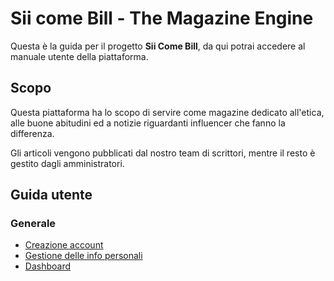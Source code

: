 # Sii come Bill - The Magazine Engine

Questa è la guida per il progetto **Sii Come Bill**, da qui potrai accedere al manuale utente della piattaforma.

## Scopo

Questa piattaforma ha lo scopo di servire come magazine dedicato all'etica, alle buone abitudini ed a notizie riguardanti influencer che fanno la differenza.

Gli articoli vengono pubblicati dal nostro team di scrittori, mentre il resto è gestito dagli amministratori.

## Guida utente
### Generale

- [Creazione account](#)
- [Gestione delle info personali](#)
- [Dashboard](#)
